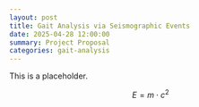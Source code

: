 ```yaml
---
layout: post
title: Gait Analysis via Seismographic Events
date: 2025-04-28 12:00:00
summary: Project Proposal
categories: gait-analysis
---
```


This is a placeholder.

$$ E = m \cdot c^2 $$
